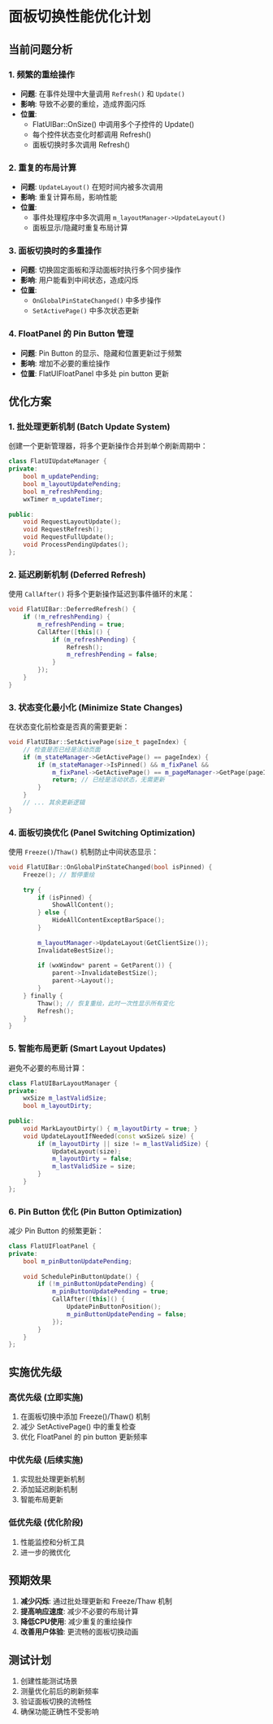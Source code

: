 # 面板切换性能优化计划

## 当前问题分析

### 1. 频繁的重绘操作
- **问题**: 在事件处理中大量调用 `Refresh()` 和 `Update()`
- **影响**: 导致不必要的重绘，造成界面闪烁
- **位置**: 
  - FlatUIBar::OnSize() 中调用多个子控件的 Update()
  - 每个控件状态变化时都调用 Refresh()
  - 面板切换时多次调用 Refresh()

### 2. 重复的布局计算
- **问题**: `UpdateLayout()` 在短时间内被多次调用
- **影响**: 重复计算布局，影响性能
- **位置**:
  - 事件处理程序中多次调用 `m_layoutManager->UpdateLayout()`
  - 面板显示/隐藏时重复布局计算

### 3. 面板切换时的多重操作
- **问题**: 切换固定面板和浮动面板时执行多个同步操作
- **影响**: 用户能看到中间状态，造成闪烁
- **位置**:
  - `OnGlobalPinStateChanged()` 中多步操作
  - `SetActivePage()` 中多次状态更新

### 4. FloatPanel 的 Pin Button 管理
- **问题**: Pin Button 的显示、隐藏和位置更新过于频繁
- **影响**: 增加不必要的重绘操作
- **位置**: FlatUIFloatPanel 中多处 pin button 更新

## 优化方案

### 1. 批处理更新机制 (Batch Update System)
创建一个更新管理器，将多个更新操作合并到单个刷新周期中：

```cpp
class FlatUIUpdateManager {
private:
    bool m_updatePending;
    bool m_layoutUpdatePending;
    bool m_refreshPending;
    wxTimer m_updateTimer;
    
public:
    void RequestLayoutUpdate();
    void RequestRefresh();
    void RequestFullUpdate();
    void ProcessPendingUpdates();
};
```

### 2. 延迟刷新机制 (Deferred Refresh)
使用 `CallAfter()` 将多个更新操作延迟到事件循环的末尾：

```cpp
void FlatUIBar::DeferredRefresh() {
    if (!m_refreshPending) {
        m_refreshPending = true;
        CallAfter([this]() {
            if (m_refreshPending) {
                Refresh();
                m_refreshPending = false;
            }
        });
    }
}
```

### 3. 状态变化最小化 (Minimize State Changes)
在状态变化前检查是否真的需要更新：

```cpp
void FlatUIBar::SetActivePage(size_t pageIndex) {
    // 检查是否已经是活动页面
    if (m_stateManager->GetActivePage() == pageIndex) {
        if (m_stateManager->IsPinned() && m_fixPanel && 
            m_fixPanel->GetActivePage() == m_pageManager->GetPage(pageIndex)) {
            return; // 已经是活动状态，无需更新
        }
    }
    // ... 其余更新逻辑
}
```

### 4. 面板切换优化 (Panel Switching Optimization)
使用 `Freeze()`/`Thaw()` 机制防止中间状态显示：

```cpp
void FlatUIBar::OnGlobalPinStateChanged(bool isPinned) {
    Freeze(); // 暂停重绘
    
    try {
        if (isPinned) {
            ShowAllContent();
        } else {
            HideAllContentExceptBarSpace();
        }
        
        m_layoutManager->UpdateLayout(GetClientSize());
        InvalidateBestSize();
        
        if (wxWindow* parent = GetParent()) {
            parent->InvalidateBestSize();
            parent->Layout();
        }
    } finally {
        Thaw(); // 恢复重绘，此时一次性显示所有变化
        Refresh();
    }
}
```

### 5. 智能布局更新 (Smart Layout Updates)
避免不必要的布局计算：

```cpp
class FlatUIBarLayoutManager {
private:
    wxSize m_lastValidSize;
    bool m_layoutDirty;
    
public:
    void MarkLayoutDirty() { m_layoutDirty = true; }
    void UpdateLayoutIfNeeded(const wxSize& size) {
        if (m_layoutDirty || size != m_lastValidSize) {
            UpdateLayout(size);
            m_layoutDirty = false;
            m_lastValidSize = size;
        }
    }
};
```

### 6. Pin Button 优化 (Pin Button Optimization)
减少 Pin Button 的频繁更新：

```cpp
class FlatUIFloatPanel {
private:
    bool m_pinButtonUpdatePending;
    
    void SchedulePinButtonUpdate() {
        if (!m_pinButtonUpdatePending) {
            m_pinButtonUpdatePending = true;
            CallAfter([this]() {
                UpdatePinButtonPosition();
                m_pinButtonUpdatePending = false;
            });
        }
    }
};
```

## 实施优先级

### 高优先级 (立即实施)
1. 在面板切换中添加 Freeze()/Thaw() 机制
2. 减少 SetActivePage() 中的重复检查
3. 优化 FloatPanel 的 pin button 更新频率

### 中优先级 (后续实施)
1. 实现批处理更新机制
2. 添加延迟刷新机制
3. 智能布局更新

### 低优先级 (优化阶段)
1. 性能监控和分析工具
2. 进一步的微优化

## 预期效果

1. **减少闪烁**: 通过批处理更新和 Freeze/Thaw 机制
2. **提高响应速度**: 减少不必要的布局计算
3. **降低CPU使用**: 减少重复的重绘操作
4. **改善用户体验**: 更流畅的面板切换动画

## 测试计划

1. 创建性能测试场景
2. 测量优化前后的刷新频率
3. 验证面板切换的流畅性
4. 确保功能正确性不受影响 